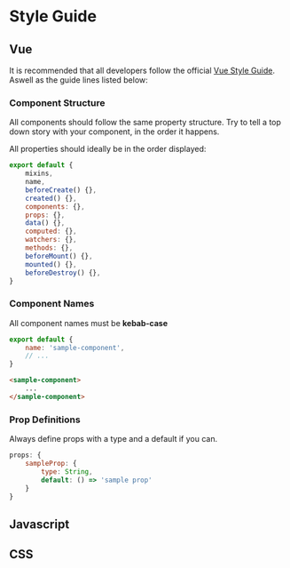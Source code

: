 # Style Guide

## Vue

It is recommended that all developers follow the official [Vue Style Guide](https://vuejs.org/v2/style-guide/). 
Aswell as the guide lines listed below:

### Component Structure

All components should follow the same property structure. Try to tell a top down story with your component, in the order it
happens.

All properties should ideally be in the order displayed:

```javascript
export default {
    mixins,
    name,
    beforeCreate() {},
    created() {},
    components: {},
    props: {},
    data() {},
    computed: {},
    watchers: {},
    methods: {},
    beforeMount() {},
    mounted() {},
    beforeDestroy() {},
}
```

### Component Names

All component names must be **kebab-case**

```javascript
export default {
    name: 'sample-component',
    // ...
}
```
```html
<sample-component>
    ...
</sample-component>
```

### Prop Definitions

Always define props with a type and a default if you can.

```javascript
props: {
    sampleProp: {
        type: String,
        default: () => 'sample prop'
    }
}
```

## Javascript

## CSS